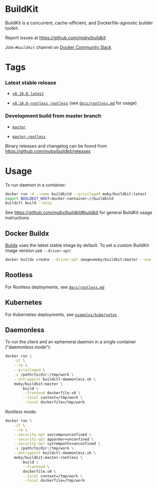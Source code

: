 # BuildKit

BuildKit is a concurrent, cache-efficient, and Dockerfile-agnostic builder toolkit.

Report issues at https://github.com/moby/buildkit

Join `#buildkit` channel on [Docker Community Slack](https://dockr.ly/comm-slack)

# Tags

### Latest stable release

- [`v0.10.0`, `latest`](https://github.com/moby/buildkit/blob/v0.10.0/Dockerfile)

- [`v0.10.0-rootless`, `rootless`](https://github.com/moby/buildkit/blob/v0.10.0/Dockerfile) (see [`docs/rootless.md`](https://github.com/moby/buildkit/blob/master/docs/rootless.md) for usage)

### Development build from master branch

- [`master`](https://github.com/moby/buildkit/blob/master/Dockerfile)

- [`master-rootless`](https://github.com/moby/buildkit/blob/master/Dockerfile)


Binary releases and changelog can be found from https://github.com/moby/buildkit/releases

# Usage


To run daemon in a container:

```bash
docker run -d --name buildkitd --privileged moby/buildkit:latest
export BUILDKIT_HOST=docker-container://buildkitd
buildctl build --help
```

See https://github.com/moby/buildkit#buildkit for general BuildKit usage instructions


## Docker Buildx

[Buildx](https://github.com/docker/buildx) uses the latest stable image by default. To set a custom BuildKit image version use `--driver-opt`:

```bash
docker buildx create --driver-opt image=moby/buildkit:master --use
```


## Rootless

For Rootless deployments, see [`docs/rootless.md`](https://github.com/moby/buildkit/blob/master/docs/rootless.md)


## Kubernetes

For Kubernetes deployments, see [`examples/kubernetes`](https://github.com/moby/buildkit/tree/master/examples/kubernetes)


## Daemonless

To run the client and an ephemeral daemon in a single container ("daemonless mode"):

```bash
docker run \
    -it \
    --rm \
    --privileged \
    -v /path/to/dir:/tmp/work \
    --entrypoint buildctl-daemonless.sh \
    moby/buildkit:master \
        build \
        --frontend dockerfile.v0 \
        --local context=/tmp/work \
        --local dockerfile=/tmp/work
```

Rootless mode:

```bash
docker run \
    -it \
    --rm \
    --security-opt seccomp=unconfined \
    --security-opt apparmor=unconfined \
    --security-opt systempaths=unconfined \
    -v /path/to/dir:/tmp/work \
    --entrypoint buildctl-daemonless.sh \
    moby/buildkit:master-rootless \
        build \
        --frontend \
        dockerfile.v0 \
        --local context=/tmp/work \
        --local dockerfile=/tmp/work
```
